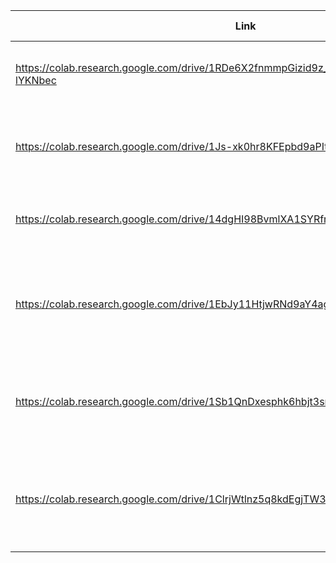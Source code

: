 | Link                                                         | Param  | Test Acc | Train Acc | Desc                                                         |
| ------------------------------------------------------------ | ------ | -------- | --------- | ------------------------------------------------------------ |
| https://colab.research.google.com/drive/1RDe6X2fnmmpGizid9z_xtgHYPjLkhNjj#scrollTo=OE7f-lYKNbec | 17,560 | 0.9925   | 0.9811    | maxpooling after first Conv2d layer to reduce                |
| https://colab.research.google.com/drive/1Js-xk0hr8KFEpbd9aPIt_Q04vVY7E3dM | 15,572 | 0.9931   | 0.9875    | Changed filter size to 5*5, maxpooling after 1st conv layer  |
| https://colab.research.google.com/drive/14dgHI98BvmlXA1SYRfrN1dR-hAb_LNL4 | 12,408 | 0.9917   | 0.9885    | added 2 maxpooling layers after 1st & 2nd conv               |
| https://colab.research.google.com/drive/1EbJy11HtjwRNd9aY4agrR3Y75SUbDsB6 | 5,232  | 0.9873   | 0.9858    | added 2 maxpooling layers after 1st & 2nd conv, reduced 2nd filter to 8 kernels |
| https://colab.research.google.com/drive/1Sb1QnDxesphk6hbjt3snNJwqPsodAPld | 15,914 | 0.9933   | 0.9874    | changed 1st 2 filters to only 8 kernels and maxpooling after 4 convolutions |
| https://colab.research.google.com/drive/1ClrjWtlnz5q8kdEgjTW3tq50p7cxEr7w | 9,826  | 0.9931   | 0.987     | changed kernel size to 8 for 1st 2 conv layers, maxpooling after 2 conv layers |